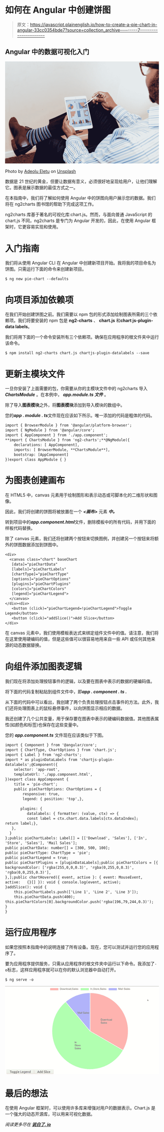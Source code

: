 # 如何在 Angular 中创建饼图

> 原文：<https://javascript.plainenglish.io/how-to-create-a-pie-chart-in-angular-33cc0354bde7?source=collection_archive---------7----------------------->

## Angular 中的数据可视化入门

![](img/54217b2f33559736548f6d59504a2f9c.png)

Photo by [Adeolu Eletu](https://unsplash.com/@adeolueletu?utm_source=medium&utm_medium=referral) on [Unsplash](https://unsplash.com?utm_source=medium&utm_medium=referral)

数据是 21 世纪的黄金，但要让数据有意义，必须很好地呈现给用户，让他们理解它。图表是展示数据的最佳方式之一。

在本指南中，我们将了解如何使用 Angular 中的饼图向用户展示您的数据。我们将在 ng2charts 图书馆的帮助下完成这项工作。

ng2charts 库基于著名的可视化库:chart.js。然而，与面向普通 JavaScript 的 chart.js 不同，ng2charts 是专门为 Angular 开发的，因此，在使用 Angular 框架时，它更容易实现和使用。

# 入门指南

我们将从使用 Angular CLI 在 Angular 中创建新项目开始。我将我的项目命名为饼图。只需运行下面的命令来创建新项目。

```
$ ng new pie-chart --defaults
```

# 向项目添加依赖项

在我们开始创建饼图之前。我们需要以 npm 包的形式添加绘制图表所需的三个依赖项。我们将要安装的 npm 包是 **ng2-charts** 、 **chart.js** 和**chart js-plugin-data labels**。

我们将用下面的一个命令安装所有三个依赖项。确保在应用程序的根文件夹中运行该命令。

```
$ npm install ng2-charts chart.js chartjs-plugin-datalabels --save
```

# 更新主模块文件

一旦你安装了上面需要的包，你需要从你的主模块文件中的 ng2charts 导入 ***ChartsModule*** 。在本例中， ***app.module.ts 文件*** 。

除了导入**图表模块**之外，将**图表模块**添加到导入模块的数组中。

您的***app . module . ts***文件现在应该如下所示。唯一添加的代码是粗体的代码。

```
import { BrowserModule } from '@angular/platform-browser';
import { NgModule } from '@angular/core';
import { AppComponent } from './app.component';
**import { ChartsModule } from 'ng2-charts';**@NgModule({
    declarations: [ AppComponent],
    imports: [ BrowserModule, **ChartsModule**],
    bootstrap: [AppComponent]
})export class AppModule { }
```

# 为图表创建画布

在 HTML5 中，canvas 元素用于绘制图形和表示动态或可脚本化的二维形状和图像。

因此，我们将创建的饼图将被放置在一个 ***<画布>*** 元素 ***中。***

转到项目中的***app.component.html***文件，删除模板中的所有代码，并用下面的样板代码替换。

除了 canvas 元素，我们还将创建两个按钮来切换图例，并创建另一个按钮来将额外的饼图数据添加到饼图中。

```
<div>
  <canvas class="chart" baseChart
   [data]="pieChartData"
   [labels]="pieChartLabels"
   [chartType]="pieChartType"
   [options]="pieChartOptions"
   [plugins]="pieChartPlugins"
   [colors]="pieChartColors"
   [legend]="pieChartLegend">
  </canvas>
</div><div>
   <button (click)="pieChartLegend=!pieChartLegend">Toggle  Legend</button>
   <button (click)="addSlice()">Add Slice</button>
</div>
```

在 canvas 元素中，我们使用模板表达式来绑定组件文件中的值。请注意，我们将在这里使用硬编码的值，但是这些值可以很容易地用来自一些 API 或任何其他来源的动态数据替换。

# 向组件添加图表逻辑

我们现在将添加处理按钮事件的逻辑，以及要在图表中表示的数据的硬编码值。

将下面的代码复制粘贴到组件文件中，即***app . component . ts .***

从下面的代码中可以看出，我创建了两个负责处理按钮点击事件的方法。此外，我们还将处理图表上的鼠标悬停事件，以向饼图显示相应的数据。

我还创建了几个公共变量，用于保存要在图表中表示的硬编码数据值。其他图表属性(如颜色和标签)也保存在这些变量中。

您的 ***app.component.ts*** 文件现在应该类似于下图。

```
import { Component } from '@angular/core';
import { ChartType, ChartOptions } from 'chart.js';
import { Label } from 'ng2-charts';
import * as pluginDataLabels from 'chartjs-plugin-datalabels';@Component({
    selector: 'app-root',
    templateUrl: './app.component.html',
})export class AppComponent {
    title = 'pie-chart';
    public pieChartOptions: ChartOptions = {
        responsive: true,
        legend: { position: 'top',},

       plugins: { 
          datalabels: { formatter: (value, ctx) => {
          const label = ctx.chart.data.labels[ctx.dataIndex];      return label;},
   },
  }
};public pieChartLabels: Label[] = [['Download', 'Sales'], ['In',   'Store', 'Sales'], 'Mail Sales'];
public pieChartData: number[] = [300, 500, 100];
public pieChartType: ChartType = 'pie';
public pieChartLegend = true;
public pieChartPlugins = [pluginDataLabels];public pieChartColors = [{ backgroundColor: ['rgba(255,0,0,0.3)', 'rgba(0,255,0,0.3)', 'rgba(0,0,255,0.3)'],
},];public chartHovered({ event, active }: { event: MouseEvent, active:   {}[] }): void { console.log(event, active);
}addSlice(): void {
    this.pieChartLabels.push(['Line 1', 'Line 2', 'Line 3']);
    this.pieChartData.push(400);
this.pieChartColors[0].backgroundColor.push('rgba(196,79,244,0.3)');  }
}
```

# 运行应用程序

如果您按照本指南中的说明连接了所有设备。现在，您可以测试并运行您的应用程序了。

要为应用程序提供服务，只需从应用程序的根文件夹中运行以下命令。我添加了`-o`标志，这样应用程序就可以在你的默认浏览器中自动打开。

```
$ ng serve -o 
```

![](img/176761ad2ca8a12200c14e58922ad8b1.png)

# 最后的想法

在使用 Angular 框架时，可以使用许多库来增强对用户的数据表示。Chart.js 是一个强大的动态开源库，可以用来可视化数据。

*阅读更多尽在* [***说白了. io***](https://plainenglish.io/)